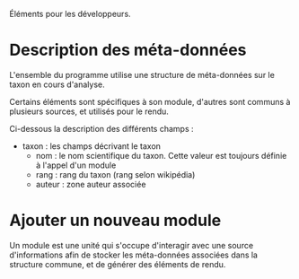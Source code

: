 Éléments pour les développeurs.

# Description des méta-données

L'ensemble du programme utilise une structure de méta-données sur le taxon en cours d'analyse.

Certains éléments sont spécifiques à son module, d'autres sont communs à plusieurs sources, et utilisés
pour le rendu.

Ci-dessous la description des différents champs :
* taxon : les champs décrivant le taxon
  * nom : le nom scientifique du taxon. Cette valeur est toujours définie à l'appel d'un module
  * rang : rang du taxon (rang selon wikipédia)
  * auteur : zone auteur associée
    

# Ajouter un nouveau module

Un module est une unité qui s'occupe d'interagir avec une source d'informations afin de stocker les
méta-données associées dans la structure commune, et de générer des éléments de rendu.


